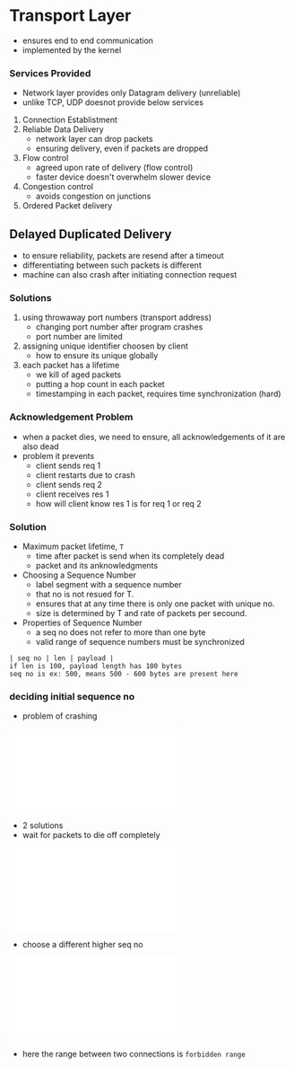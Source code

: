 # Transport Layer

- ensures end to end communication
- implemented by the kernel

### Services Provided

- Network layer provides only Datagram delivery (unreliable)
- unlike TCP, UDP doesnot provide below services

1. Connection Establistment
1. Reliable Data Delivery
    - network layer can drop packets
    - ensuring delivery, even if packets are dropped
1. Flow control
    - agreed upon rate of delivery (flow control)
    - faster device doesn't overwhelm slower device
1. Congestion control
    - avoids congestion on junctions
1. Ordered Packet delivery

## Delayed Duplicated Delivery

- to ensure reliability, packets are resend after a timeout
- differentiating between such packets is different
- machine can also crash after initiating connection request

### Solutions

1. using throwaway port numbers (transport address)
    - changing port number after program crashes
    - port number are limited
1. assigning unique identifier choosen by client
    - how to ensure its unique globally
1. each packet has a lifetime
    - we kill of aged packets
    - putting a hop count in each packet
    - timestamping in each packet, requires time synchronization (hard)

### Acknowledgement Problem

- when a packet dies, we need to ensure, all acknowledgements of it are also dead
- problem it prevents
    - client sends req 1
    - client restarts due to crash
    - client sends req 2
    - client receives res 1
    - how will client know res 1 is for req 1 or req 2

### Solution

- Maximum packet lifetime, `T`
    - time after packet is send when its completely dead
    - packet and its anknowledgments
- Choosing a Sequence Number
    - label segment with a sequence number
    - that no is not resued for T.
    - ensures that at any time there is only one packet with unique no.
    - size is determined by T and rate of packets per secound.
- Properties of Sequence Number
    - a seq no does not refer to more than one byte
    - valid range of sequence numbers must be synchronized

```
| seq no | len | payload |
if len is 100, payload length has 100 bytes
seq no is ex: 500, means 500 - 600 bytes are present here
```

### deciding initial sequence no

- problem of crashing

![problem of client crashing](../media/./networks/transport.md)

- 2 solutions
- wait for packets to die off completely

![waiting for packets to die](../media/./networks/transport.md)

- choose a different higher seq no

![choose a higher seq no](../media/./networks/transport.md)

- here the range between two connections is `forbidden range`
